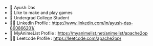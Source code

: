 - 👋 Ayush Das
- 👀 Like to make and play games
- 🌱 Undergrad College Student
- 👨‍💼 LinkedIn Profile : https://www.linkedin.com/in/ayush-das-860866201/
- 🔰 MyAnimeList Profile : https://myanimelist.net/animelist/apache2op
- 🐱‍💻 Leetcode Profile : https://leetcode.com/apache2op/
